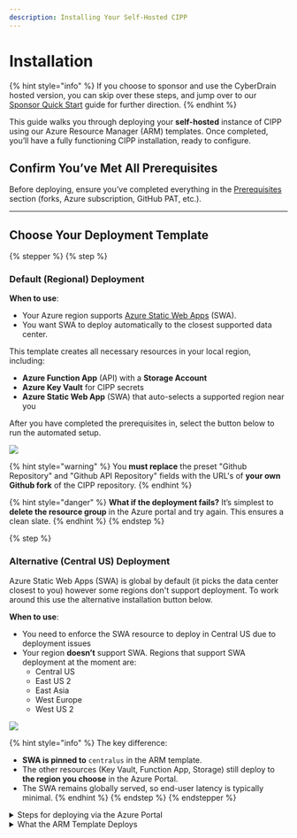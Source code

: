 ```yaml
---
description: Installing Your Self-Hosted CIPP
---
```


# Installation

{% hint style="info" %}
If you choose to sponsor and use the CyberDrain hosted version, you can skip over these steps, and jump over to our [Sponsor Quick Start](https://docs.cipp.app/setup/resources/sponsor-quick-start) guide for further direction.
{% endhint %}

This guide walks you through deploying your **self-hosted** instance of CIPP using our Azure Resource Manager (ARM) templates. Once completed, you’ll have a fully functioning CIPP installation, ready to configure.

## Confirm You’ve Met All Prerequisites

Before deploying, ensure you’ve completed everything in the [Prerequisites](https://docs.cipp.app/setup/self-hosting-guide/index) section (forks, Azure subscription, GitHub PAT, etc.).

***

## Choose Your Deployment Template

{% stepper %}
{% step %}
### Default (Regional) Deployment

**When to use**:

* Your Azure region supports [Azure Static Web Apps](https://learn.microsoft.com/azure/static-web-apps/) (SWA).
* You want SWA to deploy automatically to the closest supported data center.

This template creates all necessary resources in your local region, including:

* **Azure Function App** (API) with a **Storage Account**
* **Azure Key Vault** for CIPP secrets
* **Azure Static Web App** (SWA) that auto-selects a supported region near you

After you have completed the prerequisites in, select the button below to run the automated setup.

[![](https://aka.ms/deploytoazurebutton)](https://portal.azure.com/#create/Microsoft.Template/uri/https%3A%2F%2Fraw.githubusercontent.com%2FKelvinTegelaar%2FCIPP%2Fdev%2Fdeployment%2FAzureDeploymentTemplate.json)

{% hint style="warning" %}
You **must replace** the preset "Github Repository" and "Github API Repository" fields with the URL's of **your own Github fork** of the CIPP repository.
{% endhint %}

{% hint style="danger" %}
**What if the deployment fails?** It’s simplest to **delete the resource group** in the Azure portal and try again. This ensures a clean slate.
{% endhint %}
{% endstep %}

{% step %}
### Alternative (Central US) Deployment

Azure Static Web Apps (SWA) is global by default (it picks the data center closest to you) however some regions don't support deployment. To work around this use the alternative installation button below.&#x20;

**When to use**:

* You need to enforce the SWA resource to deploy in Central US due to deployment issues
* Your region **doesn’t** support SWA. Regions that support SWA deployment at the moment are:
  * Central US
  * East US 2
  * East Asia
  * West Europe
  * West US 2

[![](https://aka.ms/deploytoazurebutton)](https://portal.azure.com/#create/Microsoft.Template/uri/https%3A%2F%2Fraw.githubusercontent.com%2FKelvinTegelaar%2FCIPP%2Fdev%2Fdeployment%2FAzureDeploymentTemplate_regionoptions.json)

{% hint style="info" %}
The key difference:

* **SWA is pinned to** `centralus` in the ARM template.
* The other resources (Key Vault, Function App, Storage) still deploy to **the region you choose** in the Azure Portal.
* The SWA remains globally served, so end-user latency is typically minimal.
{% endhint %}
{% endstep %}
{% endstepper %}

<details>

<summary>Steps for deploying via the Azure Portal</summary>

1. **Open the Template**
   * Click the **Deploy to Azure** button above based on your deployment needs.
   * The Azure Portal will load a “Custom deployment” form.
2. **Fill in Deployment Parameters**
   * **GitHub Repository**: Replace the default with **your fork** of the CIPP frontend repo.
   * **GitHub Token**: Paste your **Personal Access Token**. (Make sure it has permissions to access and deploy from your forked repo.)
3. **Select a Region**
   * Choose the region for your Key Vault, Function App, and Storage.
   * **Note**: If you’re using the Alternative (Central US) template, SWA will still deploy in `centralus` automatically, but the rest of your resources honor this selected region.
4. **Review + Create**
   * Check your settings, especially the repository URLs.
   * Click **Review + create**, wait for validation, then **Create**.
5. **Wait for Completion**
   * You can monitor progress in the Azure Portal’s **Notifications**.
   * If it fails, **delete the resource group** and try again for a clean slate.
6. **Verify Your Deployment**
   * **Navigate to the Resource Group** to check that the resources (Key Vault, Function App, Storage, SWA) exist.
   * **Open the Static Web App** and locate the “Primary endpoint” or “URL” field in the SWA resource. Browse to it. If everything’s working, you’ll see the CIPP login screen

</details>

<details>

<summary>What the ARM Template Deploys</summary>

Both templates create these resources (unless otherwise noted):

* **Key Vault**
  * Stores sensitive data like `applicationid`, `applicationsecret`, `refreshtoken`, and `tenantid`.
* **Azure Function App**
  * Hosts the CIPP-API, deployed via a zip package in Azure Storage (`latest.zip` from cipp-api releases).
  * Uses a System-Assigned Managed Identity for secure operations.
* **Storage Account**
  * Required for the Function App’s logs and file storage.
* **App Service Plan**
  * A **Y1 (Consumption)** plan to keep Function App costs low.
* **Static Web App (SWA)**
  * Hosts the frontend (CIPP React app).
  * Defaults to a global distribution, unless you use the Alternative template pinned to `centralus`.

</details>
